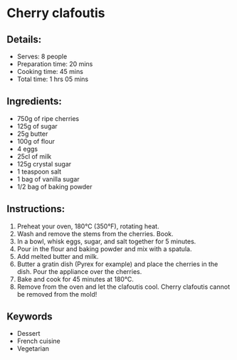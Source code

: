 # Cherry clafoutis

## Details:
* Serves: 8 people
* Preparation time: 20 mins
* Cooking time: 45 mins
* Total time: 1 hrs 05 mins

## Ingredients:
* 750g of ripe cherries
* 125g of sugar
* 25g butter
* 100g of flour
* 4 eggs
* 25cl of milk
* 125g crystal sugar
* 1 teaspoon salt
* 1 bag of vanilla sugar
* 1/2 bag of baking powder

## Instructions:
1. Preheat your oven, 180°C (350°F), rotating heat.
1. Wash and remove the stems from the cherries. Book.
1. In a bowl, whisk eggs, sugar, and salt together for 5 minutes.
1. Pour in the flour and baking powder and mix with a spatula. 
1. Add melted butter and milk.
1. Butter a gratin dish (Pyrex for example) and place the cherries in the dish. Pour the appliance over the cherries.
1. Bake and cook for 45 minutes at 180°C. 
1. Remove from the oven and let the clafoutis cool. Cherry clafoutis cannot be removed from the mold!

## Keywords
* Dessert
* French cuisine
* Vegetarian